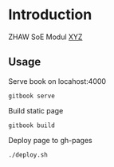 # Introduction

ZHAW SoE Modul [XYZ][1]

## Usage

Serve book on locahost:4000

	gitbook serve

Build static page

	gitbook build

Deploy page to gh-pages

	./deploy.sh

<!-- Refs -->
[1]: Link 
